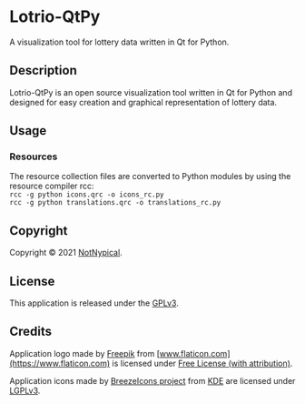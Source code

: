 
# Lotrio-QtPy

A visualization tool for lottery data written in Qt for Python.


## Description

Lotrio-QtPy is an open source visualization tool written in Qt for Python and designed for easy creation and graphical representation of lottery data.


## Usage


### Resources

The resource collection files are converted to Python modules by using the resource compiler rcc:  
```rcc -g python icons.qrc -o icons_rc.py```  
```rcc -g python translations.qrc -o translations_rc.py```


## Copyright

Copyright &copy; 2021 [NotNypical](https://notnypical.github.io).


## License

This application is released under the [GPLv3](https://www.gnu.org/licenses/gpl-3.0.en.html).


## Credits

Application logo made by [Freepik](https://www.flaticon.com/authors/freepik) from [www.flaticon.com](https://www.flaticon.com)
is licensed under [Free License (with attribution)](https://file000.flaticon.com/downloads/license/license.pdf).

Application icons made by [BreezeIcons project](https://api.kde.org/frameworks/breeze-icons/html/index.html) from [KDE](https://kde.org)
are licensed under [LGPLv3](https://www.gnu.org/licenses/lgpl-3.0.en.html).
